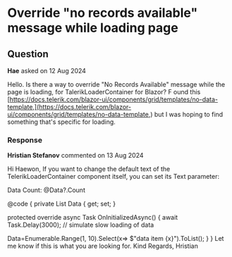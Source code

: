 # Override "no records available" message while loading page

## Question

**Hae** asked on 12 Aug 2024

Hello. Is there a way to override "No Records Available" message while the page is loading, for TalerikLoaderContainer for Blazor? F ound this [https://docs.telerik.com/blazor-ui/components/grid/templates/no-data-template,](https://docs.telerik.com/blazor-ui/components/grid/templates/no-data-template,) but I was hoping to find something that's specific for loading.

### Response

**Hristian Stefanov** commented on 13 Aug 2024

Hi Haewon, If you want to change the default text of the TelerikLoaderContainer component itself, you can set its Text parameter: <p> Data Count: @Data?.Count </p> <TelerikLoaderContainer Visible="@( Data==null )" Text="Please wait...CUSTOM TEXT HERE" /> @code {
private List <string> Data { get; set; }

protected override async Task OnInitializedAsync()
{
await Task.Delay(3000); // simulate slow loading of data

Data=Enumerable.Range(1, 10).Select(x=> $"data item {x}").ToList();
}
} Let me know if this is what you are looking for. Kind Regards, Hristian
